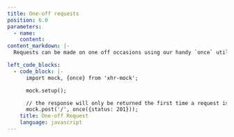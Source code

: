 ```yaml
---
title: One-off requests
position: 6.0
parameters:
  - name:
    content:
content_markdown: |-
  Requests can be made on one off occasions using our handy `once` utility.

left_code_blocks:
  - code_block: |-
      import mock, {once} from 'xhr-mock';

      mock.setup();

      // the response will only be returned the first time a request is made
      mock.post('/', once({status: 201}));
    title: One-off Request
    language: javascript
---
```

